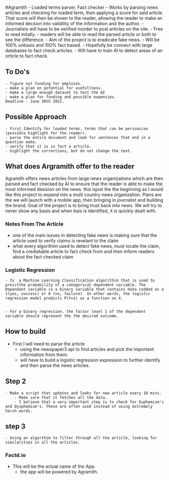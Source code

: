 #Agramith - Loaded terms parser, Fact checker
	- Works by parsing news articles and checking for loaded term, then applying a score for said article. That score will then be shown to the reader, allowing the reader to make an informed decsion into validility of the information and the author. 
	- Journalists will have to be verified inorder to post articles on the site.
	- Free to read initally.
	- readers will be able to read the parsed article or both to see the difference. 
	- Aim of the project is to eradicate fake news.
	- Will be 100% unbasis and 100% fact based.
	- Hopefully be connect with large databases to fact check articles.
	- Will have to train AI to detect areas of an orticle to fact check.

## To Do's
	- figure out funding for emploies.
	- make a plan on potential for usefullness.   
	- make a large enough dataset to test the AI
	- make a plan for funding and possible expensies.
	Deadline - June 30th 2021.

## Possible Approach
	- First Identify for loaded terms, terms that can be persuasive (possible highlight for the reader).
	- parse the entire document and look for sentences that end in a question make. 
	- verify that it is in fact a article.
	- highlight the corrections, but do not change the text.
## What does Argramith offer to the reader
Agramith offers news articles from large news organizations which are then parsed and fact checked by AI to ensure that the reader is able to make the most informed desision on the news. this isjust the 
the beginning as I would like this project to expand into a multi country news organization. Plans are the we will launch with a mobile app, then bringing in journalist and building the brand. Goal of the  project is to bring trust back into news. We will try to never show any basis and when bais is identified, it is quickly dealt with.




### Notes From The Article
- one of the main issues in detecting fake news is making sure that the article used to verify claims is revelant to the claim
- what every algorithim used to detect fake news, must locate the claim, find a crediatable article to fact check from and then inform readers about the fact checked claim


### Logistic Regression
	- Is  a Machine Learning Classification algorithim that is used to preictthe probability of a categorical dependent variable. The Dependant variable is a binary variable that contains data codded as a 1(yes, success) or 0 (no, failure). In other words, the logistic regression model predicts P(Y=1) as a function ox X. 


	- For a binary regression, the factor level 1 of the dependent variable should represent the the desired outcome.

## How to build 
- First I will need to parse the article
	- using the newspaper3 api to find articles and pick the important information from them.
	- will have to build a logistic regression expression to further identify and then parse the news articles.


## Step 2
	- Make a script that updates and looks for new article every 10 mins.
		- Make sure that it fetches all the data.
		- I believe that a very important step is to check for Euphemism's and Dysphemism's. These are often used instead of using extremely harsh words.

## step 3 
	- Using an algorthim to filter through all the article, looking for similarities in all the articles. 


### Factd.io
- This will be the actual name of the App.
	- the app will be powered by Agramith.